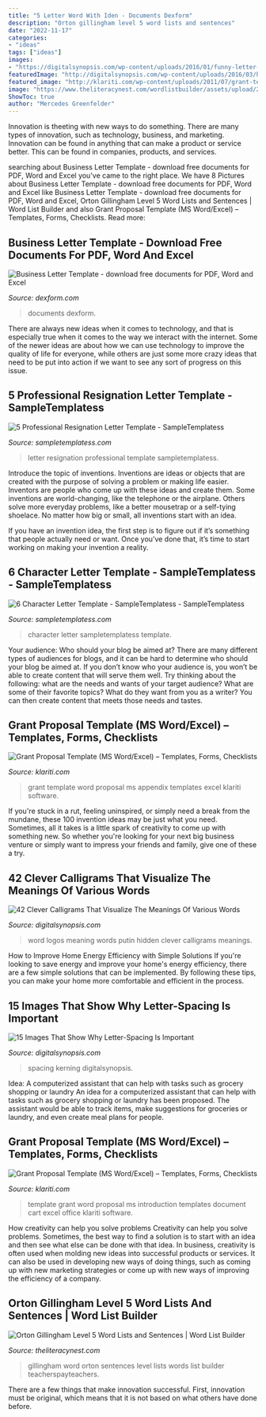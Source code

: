 ```yaml
---
title: "5 Letter Word With Iden - Documents Dexform"
description: "Orton gillingham level 5 word lists and sentences"
date: "2022-11-17"
categories:
- "ideas"
tags: ["ideas"]
images:
- "https://digitalsynopsis.com/wp-content/uploads/2016/01/funny-letter-spacing-kerning-fails.jpg"
featuredImage: "http://digitalsynopsis.com/wp-content/uploads/2016/03/hidden-meaning-logos-word-as-image-calligrams-25.jpg"
featured_image: "http://klariti.com/wp-content/uploads/2011/07/grant-template-ms-word-6.gif"
image: "https://www.theliteracynest.com/wordlistbuilder/assets/upload/2019/03/1306645821441715103original-1420446-2.jpg"
ShowToc: true
author: "Mercedes Greenfelder"
---
```



Innovation is theeting with new ways to do something. There are many types of innovation, such as technology, business, and marketing. Innovation can be found in anything that can make a product or service better. This can be found in companies, products, and services.

	

		
searching about Business Letter Template - download free documents for PDF, Word and Excel you've came to the right place. We have 8 Pictures about Business Letter Template - download free documents for PDF, Word and Excel like Business Letter Template - download free documents for PDF, Word and Excel, Orton Gillingham Level 5 Word Lists and Sentences | Word List Builder and also Grant Proposal Template (MS Word/Excel) – Templates, Forms, Checklists. Read more:
		
    
## Business Letter Template - Download Free Documents For PDF, Word And Excel

<img loading=lazy src="https://static.dexform.com/media/docs/1081/business-letter-1_1.png" onerror="this.onerror=null;this.src='https://tse2.mm.bing.net/th?id=OIP.wvmM7V3hB-mteDhv9ZetjQHaKu&amp;pid=15.1';" alt="Business Letter Template - download free documents for PDF, Word and Excel">

_Source: dexform.com_

>documents dexform. 

	

There are always new ideas when it comes to technology, and that is especially true when it comes to the way we interact with the internet. Some of the newer ideas are about how we can use technology to improve the quality of life for everyone, while others are just some more crazy ideas that need to be put into action if we want to see any sort of progress on this issue.

    
## 5 Professional Resignation Letter Template - SampleTemplatess

<img loading=lazy src="http://www.sampletemplatess.com/wp-content/uploads/2018/03/professional-resignation-letter-template-1hgkf-ideas-best-25-resignation-letter-ideas-on-pinterest-of-professional-resignation-letter-template-fhvts.jpg" onerror="this.onerror=null;this.src='https://tse4.mm.bing.net/th?id=OIP.pihRU8hOE4qx-Pd3M0j8xwHaKP&amp;pid=15.1';" alt="5 Professional Resignation Letter Template - SampleTemplatess">

_Source: sampletemplatess.com_

>letter resignation professional template sampletemplatess. 

	

Introduce the topic of inventions.
Inventions are ideas or objects that are created with the purpose of solving a problem or making life easier. Inventors are people who come up with these ideas and create them.
Some inventions are world-changing, like the telephone or the airplane. Others solve more everyday problems, like a better mousetrap or a self-tying shoelace. No matter how big or small, all inventions start with an idea.

If you have an invention idea, the first step is to figure out if it’s something that people actually need or want. Once you’ve done that, it’s time to start working on making your invention a reality.

    
## 6 Character Letter Template - SampleTemplatess - SampleTemplatess

<img loading=lazy src="http://www.sampletemplatess.com/wp-content/uploads/2018/02/character-letter-template-wzvvl-unique-10-moral-character-letter-of-character-letter-template-erahw.jpg" onerror="this.onerror=null;this.src='https://tse2.mm.bing.net/th?id=OIP.h0Y_-g4P0tPTNDEm8WTSEwHaFQ&amp;pid=15.1';" alt="6 Character Letter Template - SampleTemplatess - SampleTemplatess">

_Source: sampletemplatess.com_

>character letter sampletemplatess template. 

	

Your audience: Who should your blog be aimed at?
There are many different types of audiences for blogs, and it can be hard to determine who should your blog be aimed at. If you don’t know who your audience is, you won’t be able to create content that will serve them well. Try thinking about the following: what are the needs and wants of your target audience? What are some of their favorite topics? What do they want from you as a writer? You can then create content that meets those needs and tastes.

    
## Grant Proposal Template (MS Word/Excel) – Templates, Forms, Checklists

<img loading=lazy src="http://klariti.com/wp-content/uploads/2011/07/grant-template-ms-word-12.gif" onerror="this.onerror=null;this.src='https://tse1.mm.bing.net/th?id=OIP.5-6q9_U-2MXpl5yZwPugEgHaKz&amp;pid=15.1';" alt="Grant Proposal Template (MS Word/Excel) – Templates, Forms, Checklists">

_Source: klariti.com_

>grant template word proposal ms appendix templates excel klariti software. 

	

If you're stuck in a rut, feeling uninspired, or simply need a break from the mundane, these 100 invention ideas may be just what you need. Sometimes, all it takes is a little spark of creativity to come up with something new. So whether you're looking for your next big business venture or simply want to impress your friends and family, give one of these a try.

    
## 42 Clever Calligrams That Visualize The Meanings Of Various Words

<img loading=lazy src="http://digitalsynopsis.com/wp-content/uploads/2016/03/hidden-meaning-logos-word-as-image-calligrams-25.jpg" onerror="this.onerror=null;this.src='https://tse1.mm.bing.net/th?id=OIP.OkwhappjkUdOi1SFadaG0gHaHa&amp;pid=15.1';" alt="42 Clever Calligrams That Visualize The Meanings Of Various Words">

_Source: digitalsynopsis.com_

>word logos meaning words putin hidden clever calligrams meanings. 

	

How to Improve Home Energy Efficiency with Simple Solutions
If you're looking to save energy and improve your home's energy efficiency, there are a few simple solutions that can be implemented. By following these tips, you can make your home more comfortable and efficient in the process.

    
## 15 Images That Show Why Letter-Spacing Is Important

<img loading=lazy src="https://digitalsynopsis.com/wp-content/uploads/2016/01/funny-letter-spacing-kerning-fails.jpg" onerror="this.onerror=null;this.src='https://tse2.mm.bing.net/th?id=OIP.fkxfqHSoqIZs3lPvBjbCrAHaD8&amp;pid=15.1';" alt="15 Images That Show Why Letter-Spacing Is Important">

_Source: digitalsynopsis.com_

>spacing kerning digitalsynopsis. 

	

Idea: A computerized assistant that can help with tasks such as grocery shopping or laundry
An idea for a computerized assistant that can help with tasks such as grocery shopping or laundry has been proposed. The assistant would be able to track items, make suggestions for groceries or laundry, and even create meal plans for people.

    
## Grant Proposal Template (MS Word/Excel) – Templates, Forms, Checklists

<img loading=lazy src="http://klariti.com/wp-content/uploads/2011/07/grant-template-ms-word-6.gif" onerror="this.onerror=null;this.src='https://tse3.mm.bing.net/th?id=OIP.ikm_8ZRpHUftLYxxzSySvAHaKz&amp;pid=15.1';" alt="Grant Proposal Template (MS Word/Excel) – Templates, Forms, Checklists">

_Source: klariti.com_

>template grant word proposal ms introduction templates document cart excel office klariti software. 

	

How creativity can help you solve problems
Creativity can help you solve problems. Sometimes, the best way to find a solution is to start with an idea and then see what else can be done with that idea. In business, creativity is often used when molding new ideas into successful products or services. It can also be used in developing new ways of doing things, such as coming up with new marketing strategies or come up with new ways of improving the efficiency of a company.

    
## Orton Gillingham Level 5 Word Lists And Sentences | Word List Builder

<img loading=lazy src="https://www.theliteracynest.com/wordlistbuilder/assets/upload/2019/03/1306645821441715103original-1420446-2.jpg" onerror="this.onerror=null;this.src='https://tse1.mm.bing.net/th?id=OIP.HSw4yIgIVbG2kYuDuZVFXgAAAA&amp;pid=15.1';" alt="Orton Gillingham Level 5 Word Lists and Sentences | Word List Builder">

_Source: theliteracynest.com_

>gillingham word orton sentences level lists words list builder teacherspayteachers. 

	

There are a few things that make innovation successful. First, innovation must be original, which means that it is not based on what others have done before.

